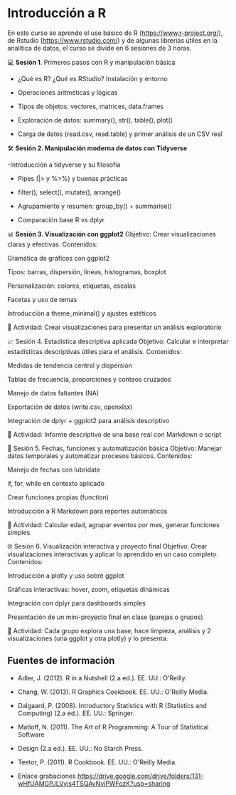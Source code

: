 # Introducción a R

En este curso se aprende el uso básico de R (https://www.r-project.org/), de Rstudio (https://www.rstudio.com/) y de algunas librerias útiles en la analitica de datos, el curso se divide en 6 sesiones de 3 horas.


💻 **Sesión 1**. Primeros pasos con R y manipulación básica

- ¿Qué es R? ¿Qué es RStudio? Instalación y entorno
- Operaciones aritméticas y lógicas
- Tipos de objetos: vectores, matrices, data.frames
- Exploración de datos: summary(), str(), table(), plot()

- Carga de datos (read.csv, read.table) y primer análisis de un CSV real


🛠️ **Sesión 2. Manipulación moderna de datos con Tidyverse**

-Introducción a tidyverse y su filosofía
- Pipes (|> y %>%) y buenas prácticas

- filter(), select(), mutate(), arrange()

- Agrupamiento y resumen: group_by() + summarise()
- Comparación base R vs dplyr


📊 **Sesión 3. Visualización con ggplot2**
Objetivo: Crear visualizaciones claras y efectivas.
Contenidos:

Gramática de gráficos con ggplot2

Tipos: barras, dispersión, líneas, histogramas, boxplot

Personalización: colores, etiquetas, escalas

Facetas y uso de temas

Introducción a theme_minimal() y ajustes estéticos

📝 Actividad: Crear visualizaciones para presentar un análisis exploratorio

📈 Sesión 4. Estadística descriptiva aplicada
Objetivo: Calcular e interpretar estadísticas descriptivas útiles para el análisis.
Contenidos:

Medidas de tendencia central y dispersión

Tablas de frecuencia, proporciones y conteos cruzados

Manejo de datos faltantes (NA)

Exportación de datos (write.csv, openxlsx)

Integración de dplyr + ggplot2 para análisis descriptivo

📝 Actividad: Informe descriptivo de una base real con Markdown o script

📆 Sesión 5. Fechas, funciones y automatización básica
Objetivo: Manejar datos temporales y automatizar procesos básicos.
Contenidos:

Manejo de fechas con lubridate

if, for, while en contexto aplicado

Crear funciones propias (function)

Introducción a R Markdown para reportes automáticos

📝 Actividad: Calcular edad, agrupar eventos por mes, generar funciones simples

🌐 Sesión 6. Visualización interactiva y proyecto final
Objetivo: Crear visualizaciones interactivas y aplicar lo aprendido en un caso completo.
Contenidos:

Introducción a plotly y uso sobre ggplot

Gráficas interactivas: hover, zoom, etiquetas dinámicas

Integración con dplyr para dashboards simples

Presentación de un mini-proyecto final en clase (parejas o grupos)

📝 Actividad: Cada grupo explora una base, hace limpieza, análisis y 2 visualizaciones (una ggplot y otra plotly) y lo presenta.


## Fuentes de información
 - Adler, J. (2012). R in a Nutshell (2.a ed.). EE. UU.: O'Reilly.
 - Chang, W. (2013). R Graphics Cookbook. EE. UU.: O'Reilly Media.
 - Dalgaard, P. (2008). Introductory Statistics with R (Statistics and Computing)
(2.a ed.). EE. UU.: Springer.
- Matloff, N. (2011). The Art of R Programming: A Tour of Statistical Software
- Design (2.a ed.). EE. UU.: No Starch Press.
- Teetor, P. (2011). R Cookbook. EE. UU.: O'Reilly Media.

- Enlace grabaciones
https://drive.google.com/drive/folders/131-wHfUAMGPJLVyjs4TSQAvNviPWFozK?usp=sharing
